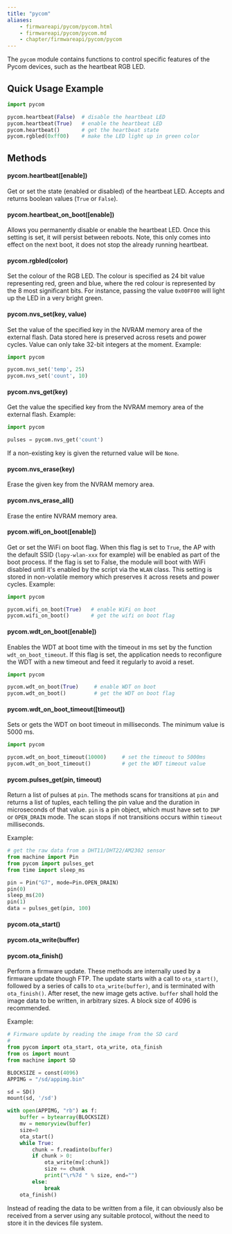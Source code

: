 ```yaml
---
title: "pycom"
aliases:
    - firmwareapi/pycom/pycom.html
    - firmwareapi/pycom/pycom.md
    - chapter/firmwareapi/pycom/pycom
---
```


The `pycom` module contains functions to control specific features of the Pycom devices, such as the heartbeat RGB LED.

## Quick Usage Example

```python
import pycom

pycom.heartbeat(False)  # disable the heartbeat LED
pycom.heartbeat(True)   # enable the heartbeat LED
pycom.heartbeat()       # get the heartbeat state
pycom.rgbled(0xff00)    # make the LED light up in green color
```

## Methods

#### pycom.heartbeat(\[enable\])

Get or set the state (enabled or disabled) of the heartbeat LED. Accepts and returns boolean values (`True` or `False`).

#### pycom.heartbeat\_on\_boot(\[enable\])

Allows you permanently disable or enable the heartbeat LED. Once this setting is set, it will persist between reboots. Note, this only comes into effect on the next boot, it does not stop the already running heartbeat.

#### pycom.rgbled(color)

Set the colour of the RGB LED. The colour is specified as 24 bit value representing red, green and blue, where the red colour is represented by the 8 most significant bits. For instance, passing the value `0x00FF00` will light up the LED in a very bright green.

#### pycom.nvs\_set(key, value)

Set the value of the specified key in the NVRAM memory area of the external flash. Data stored here is preserved across resets and power cycles. Value can only take 32-bit integers at the moment. Example:

```python
import pycom

pycom.nvs_set('temp', 25)
pycom.nvs_set('count', 10)
```

#### pycom.nvs\_get(key)

Get the value the specified key from the NVRAM memory area of the external flash. Example:

```python
import pycom

pulses = pycom.nvs_get('count')
```

If a non-existing key is given the returned value will be `None`.

#### pycom.nvs\_erase(key)

Erase the given key from the NVRAM memory area.

#### pycom.nvs\_erase\_all()

Erase the entire NVRAM memory area.

#### pycom.wifi\_on\_boot(\[enable\])

Get or set the WiFi on boot flag. When this flag is set to `True`, the AP with the default SSID (`lopy-wlan-xxx` for example) will be enabled as part of the boot process. If the flag is set to False, the module will boot with WiFi disabled until it's enabled by the script via the `WLAN` class. This setting is stored in non-volatile memory which preserves it across resets and power cycles. Example:

```python
import pycom

pycom.wifi_on_boot(True)   # enable WiFi on boot
pycom.wifi_on_boot()       # get the wifi on boot flag
```

#### pycom.wdt\_on\_boot(\[enable\])

Enables the WDT at boot time with the timeout in ms set by the function `wdt_on_boot_timeout`. If this flag is set, the application needs to reconfigure the WDT with a new timeout and feed it regularly to avoid a reset.

```python
import pycom

pycom.wdt_on_boot(True)     # enable WDT on boot
pycom.wdt_on_boot()         # get the WDT on boot flag
```

#### pycom.wdt\_on\_boot\_timeout(\[timeout\])

Sets or gets the WDT on boot timeout in milliseconds. The minimum value is 5000 ms.

```python
import pycom

pycom.wdt_on_boot_timeout(10000)     # set the timeout to 5000ms
pycom.wdt_on_boot_timeout()          # get the WDT timeout value
```

#### pycom.pulses\_get(pin, timeout)

Return a list of pulses at `pin`. The methods scans for transitions at `pin` and returns a list of tuples, each telling the pin value and the duration in microseconds of that value. `pin` is a pin object, which must have set to `INP` or `OPEN_DRAIN` mode. The scan stops if not transitions occurs within `timeout` milliseconds.

Example:

```python
# get the raw data from a DHT11/DHT22/AM2302 sensor
from machine import Pin
from pycom import pulses_get
from time import sleep_ms

pin = Pin("G7", mode=Pin.OPEN_DRAIN)
pin(0)
sleep_ms(20)
pin(1)
data = pulses_get(pin, 100)
```

#### pycom.ota\_start()

#### pycom.ota\_write(buffer)

#### pycom.ota\_finish()

Perform a firmware update. These methods are internally used by a firmware update though FTP. The update starts with a call to `ota_start()`, followed by a series of calls to `ota_write(buffer)`, and is terminated with `ota_finish()`. After reset, the new image gets active. `buffer` shall hold the image data to be written, in arbitrary sizes. A block size of 4096 is recommended.

Example:

```python
# Firmware update by reading the image from the SD card
#
from pycom import ota_start, ota_write, ota_finish
from os import mount
from machine import SD

BLOCKSIZE = const(4096)
APPIMG = "/sd/appimg.bin"

sd = SD()
mount(sd, '/sd')

with open(APPIMG, "rb") as f:
    buffer = bytearray(BLOCKSIZE)
    mv = memoryview(buffer)
    size=0
    ota_start()
    while True:
        chunk = f.readinto(buffer)
        if chunk > 0:
            ota_write(mv[:chunk])
            size += chunk
            print("\r%7d " % size, end="")
        else:
            break
    ota_finish()
```

Instead of reading the data to be written from a file, it can obviously also be received from a server using any suitable protocol, without the need to store it in the devices file system.

